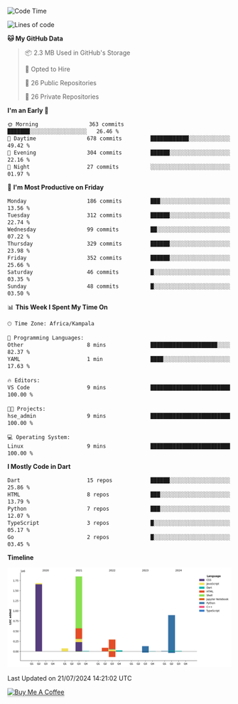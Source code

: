 <!--START_SECTION:waka-->
![Code Time](http://img.shields.io/badge/Code%20Time-744%20hrs%2030%20mins-blue)

![Lines of code](https://img.shields.io/badge/From%20Hello%20World%20I%27ve%20Written-5.0%20million%20lines%20of%20code-blue)

**🐱 My GitHub Data** 

> 📦 2.3 MB Used in GitHub's Storage 
 > 
> 💼 Opted to Hire
 > 
> 📜 26 Public Repositories 
 > 
> 🔑 26 Private Repositories 
 > 
**I'm an Early 🐤** 

```text
🌞 Morning                363 commits         ███████░░░░░░░░░░░░░░░░░░   26.46 % 
🌆 Daytime                678 commits         ████████████░░░░░░░░░░░░░   49.42 % 
🌃 Evening                304 commits         ██████░░░░░░░░░░░░░░░░░░░   22.16 % 
🌙 Night                  27 commits          ░░░░░░░░░░░░░░░░░░░░░░░░░   01.97 % 
```
📅 **I'm Most Productive on Friday** 

```text
Monday                   186 commits         ███░░░░░░░░░░░░░░░░░░░░░░   13.56 % 
Tuesday                  312 commits         ██████░░░░░░░░░░░░░░░░░░░   22.74 % 
Wednesday                99 commits          ██░░░░░░░░░░░░░░░░░░░░░░░   07.22 % 
Thursday                 329 commits         ██████░░░░░░░░░░░░░░░░░░░   23.98 % 
Friday                   352 commits         ██████░░░░░░░░░░░░░░░░░░░   25.66 % 
Saturday                 46 commits          █░░░░░░░░░░░░░░░░░░░░░░░░   03.35 % 
Sunday                   48 commits          █░░░░░░░░░░░░░░░░░░░░░░░░   03.50 % 
```


📊 **This Week I Spent My Time On** 

```text
🕑︎ Time Zone: Africa/Kampala

💬 Programming Languages: 
Other                    8 mins              █████████████████████░░░░   82.37 % 
YAML                     1 min               ████░░░░░░░░░░░░░░░░░░░░░   17.63 % 

🔥 Editors: 
VS Code                  9 mins              █████████████████████████   100.00 % 

🐱‍💻 Projects: 
hse_admin                9 mins              █████████████████████████   100.00 % 

💻 Operating System: 
Linux                    9 mins              █████████████████████████   100.00 % 
```

**I Mostly Code in Dart** 

```text
Dart                     15 repos            ██████░░░░░░░░░░░░░░░░░░░   25.86 % 
HTML                     8 repos             ███░░░░░░░░░░░░░░░░░░░░░░   13.79 % 
Python                   7 repos             ███░░░░░░░░░░░░░░░░░░░░░░   12.07 % 
TypeScript               3 repos             █░░░░░░░░░░░░░░░░░░░░░░░░   05.17 % 
Go                       2 repos             █░░░░░░░░░░░░░░░░░░░░░░░░   03.45 % 
```



**Timeline**

![Lines of Code chart](https://raw.githubusercontent.com/drexhacker/drexhacker/main/assets/bar_graph.png)


 Last Updated on 21/07/2024 14:21:02 UTC
<!--END_SECTION:waka-->

<a href="https://www.buymeacoffee.com/drexsoftorg" target="_blank"><img src="https://www.buymeacoffee.com/assets/img/custom_images/orange_img.png" alt="Buy Me A Coffee" style="height: 41px !important;width: 174px !important;box-shadow: 0px 3px 2px 0px rgba(190, 190, 190, 0.5) !important;-webkit-box-shadow: 0px 3px 2px 0px rgba(190, 190, 190, 0.5) !important;" ></a>


<!---
drexhacker/drexhacker is a ✨ special ✨ repository because its `README.md` (this file) appears on your GitHub profile.
You can click the Preview link to take a look at your changes.
--->
